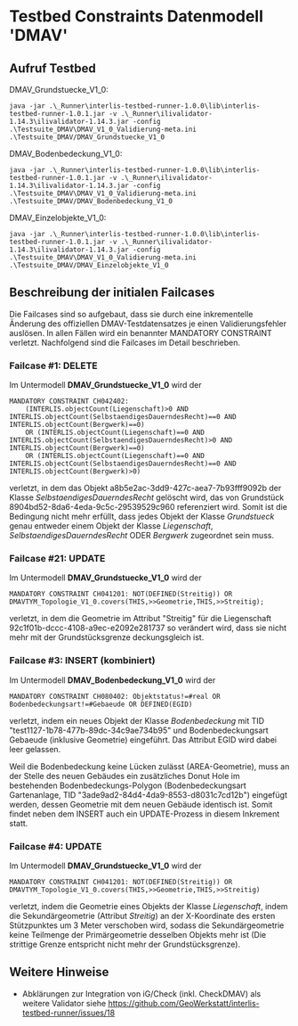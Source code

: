 # Testbed Constraints Datenmodell 'DMAV'

## Aufruf Testbed

DMAV_Grundstuecke_V1_0:
```
java -jar .\_Runner\interlis-testbed-runner-1.0.0\lib\interlis-testbed-runner-1.0.1.jar -v .\_Runner\ilivalidator-1.14.3\ilivalidator-1.14.3.jar -config  .\Testsuite_DMAV\DMAV_V1_0_Validierung-meta.ini .\Testsuite_DMAV/DMAV_Grundstuecke_V1_0
```

DMAV_Bodenbedeckung_V1_0:
```
java -jar .\_Runner\interlis-testbed-runner-1.0.0\lib\interlis-testbed-runner-1.0.1.jar -v .\_Runner\ilivalidator-1.14.3\ilivalidator-1.14.3.jar -config  .\Testsuite_DMAV\DMAV_V1_0_Validierung-meta.ini .\Testsuite_DMAV/DMAV_Bodenbedeckung_V1_0
```

DMAV_Einzelobjekte_V1_0:
```
java -jar .\_Runner\interlis-testbed-runner-1.0.0\lib\interlis-testbed-runner-1.0.1.jar -v .\_Runner\ilivalidator-1.14.3\ilivalidator-1.14.3.jar -config  .\Testsuite_DMAV\DMAV_V1_0_Validierung-meta.ini .\Testsuite_DMAV/DMAV_Einzelobjekte_V1_0
```

## Beschreibung der initialen Failcases

Die Failcases sind so aufgebaut, dass sie durch eine inkrementelle Änderung des offiziellen DMAV-Testdatensatzes je einen Validierungsfehler auslösen.
In allen Fällen wird ein benannter MANDATORY CONSTRAINT verletzt. Nachfolgend sind die Failcases im Detail beschrieben.

### **Failcase #1: DELETE**

Im Untermodell **DMAV_Grundstuecke_V1_0** wird der
```
MANDATORY CONSTRAINT CH042402:
 	(INTERLIS.objectCount(Liegenschaft)>0 AND INTERLIS.objectCount(SelbstaendigesDauerndesRecht)==0 AND INTERLIS.objectCount(Bergwerk)==0)
 	OR (INTERLIS.objectCount(Liegenschaft)==0 AND INTERLIS.objectCount(SelbstaendigesDauerndesRecht)>0 AND INTERLIS.objectCount(Bergwerk)==0)
  	OR (INTERLIS.objectCount(Liegenschaft)==0 AND INTERLIS.objectCount(SelbstaendigesDauerndesRecht)==0 AND INTERLIS.objectCount(Bergwerk)>0)
```
verletzt, in dem das Objekt a8b5e2ac-3dd9-427c-aea7-7b93fff9092b der Klasse _SelbstaendigesDauerndesRecht_  gelöscht wird, das von Grundstück 8904bd52-8da6-4eda-9c5c-29539529c960 referenziert wird. Somit ist die Bedingung nicht mehr erfüllt, dass jedes Objekt der Klasse _Grundstueck_ genau entweder einem Objekt der Klasse _Liegenschaft_, _SelbstaendigesDauerndesRecht_ ODER _Bergwerk_ zugeordnet sein muss.

### **Failcase #21: UPDATE**

Im Untermodell **DMAV_Grundstuecke_V1_0** wird der
```
MANDATORY CONSTRAINT CH041201: NOT(DEFINED(Streitig)) OR DMAVTYM_Topologie_V1_0.covers(THIS,>>Geometrie,THIS,>>Streitig);
```
verletzt, in dem die Geometrie im Attribut "Streitig" für die Liegenschaft 92c1f01b-dccc-4108-a9ec-e2092e281737 so verändert wird, dass sie nicht mehr mit der Grundstücksgrenze deckungsgleich ist.

### **Failcase #3: INSERT (kombiniert)**

Im Untermodell **DMAV_Bodenbedeckung_V1_0** wird der

```
MANDATORY CONSTRAINT CH080402: Objektstatus!=#real OR Bodenbedeckungsart!=#Gebaeude OR DEFINED(EGID)
```
verletzt, indem ein neues Objekt der Klasse _Bodenbedeckung_ mit TID "test1127-1b78-477b-89dc-34c9ae734b95" und Bodenbedeckungsart Gebaeude (inklusive Geometrie) eingeführt. Das Attribut EGID wird dabei leer gelassen.

Weil die Bodenbedeckung keine Lücken zulässt (AREA-Geometrie), muss an der Stelle des neuen Gebäudes ein zusätzliches Donut Hole im bestehenden Bodenbedeckungs-Polygon (Bodenbedeckungsart Gartenanlage, TID "3ade9ad2-84d4-4da9-8553-d8031c7cd12b") eingefügt werden, dessen Geometrie mit dem neuen Gebäude identisch ist. Somit findet neben dem INSERT auch ein UPDATE-Prozess in diesem Inkrement statt.

### **Failcase #4: UPDATE**

Im Untermodell **DMAV_Grundstuecke_V1_0** wird der
```
MANDATORY CONSTRAINT CH041201: NOT(DEFINED(Streitig)) OR DMAVTYM_Topologie_V1_0.covers(THIS,>>Geometrie,THIS,>>Streitig)
```
verletzt, indem die Geometrie eines Objekts der Klasse _Liegenschaft_, indem die Sekundärgeometrie (Attribut _Streitig_) an der X-Koordinate des ersten Stützpunktes um 3 Meter verschoben wird, sodass die Sekundärgeometrie keine Teilmenge der Primärgeometrie desselben Objekts mehr ist (Die strittige Grenze entspricht nicht mehr der Grundstücksgrenze).

## Weitere Hinweise

* Abklärungen zur Integration von iG/Check (inkl. CheckDMAV) als weitere Validator siehe https://github.com/GeoWerkstatt/interlis-testbed-runner/issues/18
